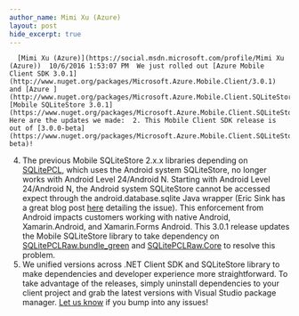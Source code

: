 ```yaml
---
author_name: Mimi Xu (Azure)
layout: post
hide_excerpt: true
---
```

      [Mimi Xu (Azure)](https://social.msdn.microsoft.com/profile/Mimi Xu (Azure))  10/6/2016 1:53:07 PM  We just rolled out [Azure Mobile Client SDK 3.0.1](http://www.nuget.org/packages/Microsoft.Azure.Mobile.Client/3.0.1) and [Azure ](http://www.nuget.org/packages/Microsoft.Azure.Mobile.Client.SQLiteStore/3.0.1)[Mobile SQLiteStore 3.0.1](https://www.nuget.org/packages/Microsoft.Azure.Mobile.Client.SQLiteStore/3.0.1)! Here are the updates we made:  2. This Mobile Client SDK release is out of [3.0.0-beta](https://www.nuget.org/packages/Microsoft.Azure.Mobile.Client.SQLiteStore/3.0.0-beta)!
 4. The previous Mobile SQLiteStore 2.x.x libraries depending on [SQLitePCL](https://www.nuget.org/packages/SQLitePCL/), which uses the Android system SQLiteStore, no longer works with Android Level 24/Android N. Starting with Android Level 24/Android N, the Android system SQLiteStore cannot be accessed expect through the android.database.sqlite Java wrapper (Eric Sink has a great blog post [here](http://ericsink.com/entries/sqlite_android_n.html) detailing the issue). This enforcement from Android impacts customers working with native Android, Xamarin.Android, and Xamarin.Forms Android. This 3.0.1 release updates the Mobile SQLiteStore library to take dependency on [SQLitePCLRaw.bundle\_green](https://www.nuget.org/packages/SQLitePCLRaw.bundle_green/) and [SQLitePCLRaw.Core](https://www.nuget.org/packages/SQLitePCLRaw.core/) to resolve this problem.
 6. We unified versions across .NET Client SDK and SQLiteStore library to make dependencies and developer experience more straightforward.
  To take advantage of the releases, simply uninstall dependencies to your client project and grab the latest versions with Visual Studio package manager. [Let us know](https://social.msdn.microsoft.com/Forums/en-US/home?forum=azuremobile) if you bump into any issues!     